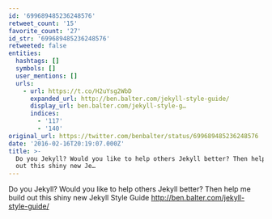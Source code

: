 ```yaml
---
id: '699689485236248576'
retweet_count: '15'
favorite_count: '27'
id_str: '699689485236248576'
retweeted: false
entities:
  hashtags: []
  symbols: []
  user_mentions: []
  urls:
    - url: https://t.co/H2uYsg2WbD
      expanded_url: http://ben.balter.com/jekyll-style-guide/
      display_url: ben.balter.com/jekyll-style-g…
      indices:
        - '117'
        - '140'
original_url: https://twitter.com/benbalter/status/699689485236248576
date: '2016-02-16T20:19:07.000Z'
title: >-
  Do you Jekyll? Would you like to help others Jekyll better? Then help me build
  out this shiny new Je…
---
```


Do you Jekyll? Would you like to help others Jekyll better? Then help me build out this shiny new Jekyll Style Guide http://ben.balter.com/jekyll-style-guide/